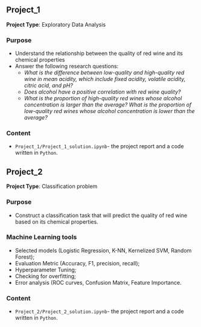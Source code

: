 ## Project_1
**Project Type**: Exploratory Data Analysis
### Purpose
- Understand the relationship between the quality of red wine and its chemical properties
- Answer the following research questions:
  - *What is the difference between low-quality and high-quality red wine in mean acidity, which include fixed acidity, volatile acidity, citric acid, and pH?*
  - *Does alcohol have a positive correlation with red wine quality?*
  - *What is the proportion of high-quality red wines whose alcohol concentration is larger than the average? What is the proportion of low-quality red wines whose alcohol concentration is lower than the average?*

### Content
- `Project_1/Project_1_solution.ipynb`- the project report and a code written in `Python`.

## Project_2
**Project Type**: Classification problem
### Purpose
- Construct a classification task that will predict the quality of red wine based on its chemical properties.

### Machine Learning tools
- Selected models (Logistic Regression, K-NN, Kernelized SVM, Random Forest);
- Evaluation Metric (Accuracy, F1, precision, recall);
- Hyperparameter Tuning;
- Checking for overfitting;
- Error analysis (ROC curves, Confusion Matrix, Feature Importance.

### Content
- `Project_2/Project_2_solution.ipynb`- the project report and a code written in `Python`.
